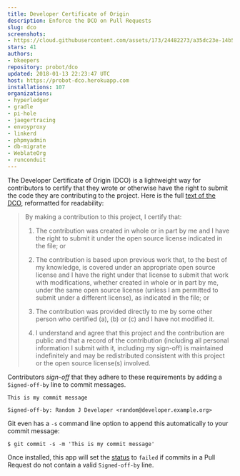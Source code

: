 ```yaml
---
title: Developer Certificate of Origin
description: Enforce the DCO on Pull Requests
slug: dco
screenshots:
- https://cloud.githubusercontent.com/assets/173/24482273/a35dc23e-14b5-11e7-9371-fd241873e2c3.png
stars: 41
authors:
- bkeepers
repository: probot/dco
updated: 2018-01-13 22:23:47 UTC
host: https://probot-dco.herokuapp.com
installations: 107
organizations:
- hyperledger
- gradle
- pi-hole
- jaegertracing
- envoyproxy
- linkerd
- phpmyadmin
- db-migrate
- WeblateOrg
- runconduit
---
```



The Developer Certificate of Origin (DCO) is a lightweight way for contributors to certify that they wrote or otherwise have the right to submit the code they are contributing to the project. Here is the full [text of the DCO](https://developercertificate.org/), reformatted for readability:

> By making a contribution to this project, I certify that:
>
> 1. The contribution was created in whole or in part by me and I have the right to submit it under the open source license indicated in the file; or
>
> 2. The contribution is based upon previous work that, to the best of my knowledge, is covered under an appropriate open source license and I have the right under that license to submit that work with modifications, whether created in whole or in part by me, under the same open source license (unless I am permitted to submit under a different license), as indicated in the file; or
>
> 3. The contribution was provided directly to me by some other person who certified (a), (b) or (c) and I have not modified it.
>
> 4. I understand and agree that this project and the contribution are public and that a record of the contribution (including all personal information I submit with it, including my sign-off) is maintained indefinitely and may be redistributed consistent with this project or the open source license(s) involved.

Contributors _sign-off_ that they adhere to these requirements by adding a `Signed-off-by` line to commit messages.

```
This is my commit message

Signed-off-by: Random J Developer <random@developer.example.org>
```

Git even has a `-s` command line option to append this automatically to your commit message:

```
$ git commit -s -m 'This is my commit message'
```

Once installed, this app will set the [status](https://developer.github.com/v3/repos/statuses/) to `failed` if commits in a Pull Request do not contain a valid `Signed-off-by` line.
